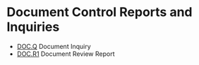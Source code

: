 # Document Control Reports and Inquiries

<PageHeader />

- [DOC.Q](DOC-Q/README.md) Document Inquiry
- [DOC.R1](DOC-R1/README.md) Document Review Report

<badge text= "Version 8.10.57" vertical="middle" />

<PageFooter />
